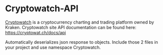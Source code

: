 # Cryptowatch-API
[Cryptowatch](https://cryptowat.ch/) is a cryptocurrency charting and trading platform owned by Kraken. 
Cryptowatch site API documentation can be found here: https://cryptowat.ch/docs/api

Automatically deserializes json response to objects.
Include those 2 files in your project and use namespace Cryptowatch.
